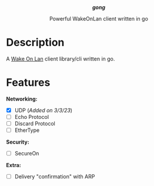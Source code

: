 <p align="center">
  <b><i>gong</i></b>
  <p align="center">Powerful WakeOnLan client written in go</p>
</p>

# Description

A <a href="https://en.wikipedia.org/wiki/Wake-on-LAN">Wake On Lan</a> client library/cli written in go.

# Features

**Networking:**

- [X] UDP (*Added on 3/3/23*)
- [ ] Echo Protocol
- [ ] Discard Protocol 
- [ ] EtherType

**Security:**

- [ ] SecureOn

**Extra:**

- [ ] Delivery "confirmation" with ARP
